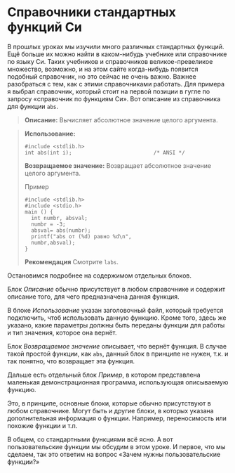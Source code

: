 # Справочники стандартных функций Си

В прошлых уроках мы изучили много различных стандартных функций. Ещё больше их можно найти в каком-нибудь учебнике или справочнике по языку Си. Таких учебников и справочников великое-превеликое множество, возможно, и на этом сайте когда-нибудь появится подобный справочник, но это сейчас не очень важно. Важнее разобраться с тем, как с этими справочниками работать. Для примера я выбрал справочник, который стоит на первой позиции в гугле по запросу «справочник по функциям Си». Вот описание из справочника для функции `abs`.

> **Описание:**
>  Вычисляет  абсолютное  значение  целого  аргумента.

> **Использование:**
> ```
> #include <stdlib.h>
> int abs(int i);                          /* ANSI */
> ```
>
> **Возвращаемое значение:**
> Возвращает абсолютное значение целого аргумента.
>
> Пример
> ```
> #include <stdlib.h>
> #include <stdio.h>
>main () {
>   int numbr, absval;
>   numbr = -3;
>   absval= abs(numbr);
>   printf("abs от (%d) равно %d\n",
>   numbr,absval);
> }
> ```
> **Рекомендация**
> Смотрите `labs`.


Остановимся подробнее на содержимом отдельных блоков.

Блок _Описание_ обычно присутствует в любом справочнике и содержит описание того, для чего предназначена данная функция.

В блоке _Использование_ указан заголовочный файл, который требуется подключить, чтоб использовать данную функцию. Кроме того, здесь же указано, какие параметры должны быть переданы функции для работы и тип значения, которое она вернёт.

Блок _Возвращаемое значение_ описывает, что вернёт функция. В случае такой простой функции, как `abs`, данный блок в принципе не нужен, т.к. и так понятно, что возвращает эта функция.

Дальше есть отдельный блок _Пример_, в котором представлена маленькая демонстрационная программа, использующая описываемую функцию.

Это, в принципе, основные блоки, которые обычно присутствуют в любом справочнике. Могут быть и другие блоки, в которых указана дополнительная информация о функции. Например, переносимость или похожие функции и т.п.

В общем, со стандартными функциями всё ясно. А вот пользовательские функции мы обсудим в этом уроке. И первое, что мы сделаем, так это ответим на вопрос «Зачем нужны пользовательские функции?»